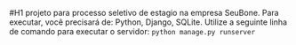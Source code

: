 #H1 projeto para processo seletivo de estagio na empresa SeuBone.
Para executar, você precisará de: Python, Django, SQLite.
Utilize a seguinte linha de comando para executar o servidor: 
`python manage.py runserver`